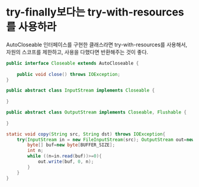 # try-finally보다는 try-with-resources를 사용하라

AutoCloseable 인터페이스를 구현한 클래스라면 try-with-resources를 사용해서, 자원의 스코프를 제한하고, 사용을 다했다면 반환해주는 것이 좋다.

```java
public interface Closeable extends AutoCloseable {
    
    public void close() throws IOException;
}

public abstract class InputStream implements Closeable {
    
}

public abstract class OutputStream implements Closeable, Flushable {
    
}

static void copy(String src, String dst) throws IOException{
    try(InputStream in = new FileInputStream(src); OutputStream out=new FileOutputStream(dst)){
        byte[] buf=new byte[BUFFER_SIZE];
        int n;
        while ((n=in.read(buf))>=0){
            out.write(buf, 0, n);
        }
    }
}

```